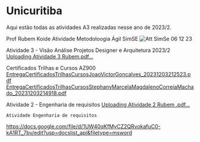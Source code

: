 # Unicuritiba
Aqui estão todas as atividades A3 realizadas nesse ano de 2023/2.

Prof Rubem Koide
Atividade Metodoloogia Ágil SimSE
![Att SimSe 06 12 23](https://github.com/StephanyMachado/Unicuritiba/assets/129081324/adcce03b-6b7b-4189-9edc-5a0171ea1def)


Atividade 3 - Visão Análise Projetos Designer e Arquitetura 2023/2
[Uploading Atividade 3 Rubem.pdf…]()

Certificados Trilhas e Cursos AZ900
[EntregaCertificadosTrilhasCursosJoaoVictorGoncalves_20231203212523.pdf](https://github.com/StephanyMachado/Unicuritiba/files/13607985/EntregaCertificadosTrilhasCursosJoaoVictorGoncalves_20231203212523.pdf)
[EntregaCertificadosTrilhasCursosStephanyMarcelaMagdalenoCorreiaMachado_20231203214918.pdf](https://github.com/StephanyMachado/Unicuritiba/files/13607982/EntregaCertificadosTrilhasCursosStephanyMarcelaMagdalenoCorreiaMachado_20231203214918.pdf)

Atividade 2 - Engenharia de requisitos
[Uploading Atividade 2 Rubem .pdf…]()

    Atividade Engenharia de requisitos

https://docs.google.com/file/d/1UW40qKfMyCZ2QRvokafuC0-kA1RT_7bv/edit?usp=docslist_api&filetype=msword
